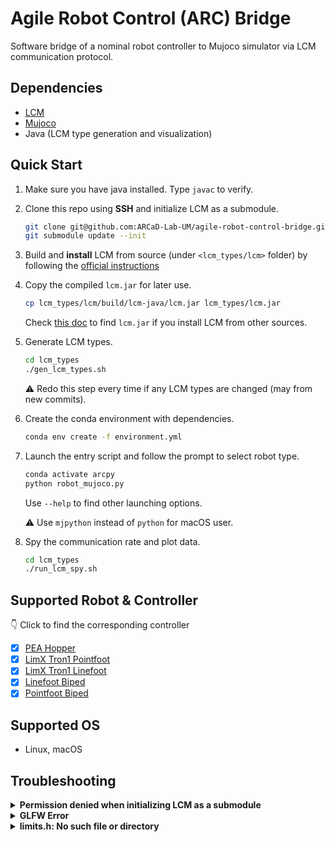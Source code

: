 # Agile Robot Control (ARC) Bridge
Software bridge of a nominal robot controller to Mujoco simulator via LCM communication protocol.

## Dependencies
- [LCM](https://github.com/lcm-proj/lcm)
- [Mujoco](https://github.com/google-deepmind/mujoco)
- Java (LCM type generation and visualization)

## Quick Start
1. Make sure you have java installed. Type `javac` to verify.
2. Clone this repo using **SSH** and initialize LCM as a submodule.
    ```sh
    git clone git@github.com:ARCaD-Lab-UM/agile-robot-control-bridge.git
    git submodule update --init
    ```
3. Build and **install** LCM from source (under `<lcm_types/lcm>` folder) by following the [official instructions](https://lcm-proj.github.io/lcm/content/build-instructions.html)
4. Copy the compiled `lcm.jar` for later use.
    ```sh
    cp lcm_types/lcm/build/lcm-java/lcm.jar lcm_types/lcm.jar
    ```
    Check [this doc](https://lcm-proj.github.io/lcm/content/java-notes.ml#finding-lcm-jar) to find `lcm.jar` if you install LCM from other sources.
5. Generate LCM types.
    ```sh
    cd lcm_types
    ./gen_lcm_types.sh
    ```
    :warning: Redo this step every time if any LCM types are changed (may from new commits).
6. Create the conda environment with dependencies.
    ```sh
    conda env create -f environment.yml
    ```
7. Launch the entry script and follow the prompt to select robot type.
    ```sh
    conda activate arcpy
    python robot_mujoco.py
    ```
    Use `--help` to find other launching options.
   
    :warning: Use `mjpython` instead of `python` for macOS user.
8. Spy the communication rate and plot data.
    ```sh
    cd lcm_types
    ./run_lcm_spy.sh
    ```

## Supported Robot & Controller
:point_down: Click to find the corresponding controller
- [x] [PEA Hopper](https://github.com/ARCaD-Lab-UM/hopper-kd-mpc/blob/main/HopperMain.m)
- [x] [LimX Tron1 Pointfoot](https://github.com/ARCaD-Lab-UM/tron1-model-based-controller/blob/main/point_foot/MAIN_PF_LCM.m)
- [x] [LimX Tron1 Linefoot](https://github.com/ARCaD-Lab-UM/tron1-model-based-controller/blob/main/line_foot/MAIN_LF_LCM.m)
- [x] [Linefoot Biped](https://github.com/ARCaD-Lab-UM/TrainingWheel/blob/main/ex_Cassie/MAIN_cassie_LCM.m)
- [x] [Pointfoot Biped](https://github.com/ARCaD-Lab-UM/TrainingWheel/blob/main/ex_tron1/MAIN_tron1_LCM.m)
<!-- - [x] 2 Link Arm -->

## Supported OS
- Linux, macOS

## Troubleshooting
<details>
    <summary>  
        <b> Permission denied when initializing LCM as a submodule </b>
    </summary>

Use **SSH** option to clone this repo.
```sh
git clone --recursive git@github.com:ARCaD-Lab-UM/agile-robot-control-bridge.git
```
</details>

<details>
    <summary>  
        <b> GLFW Error </b>
    </summary>

```sh
GLFWError: (65542) b'GLX: No GLXFBConfigs returned'
GLFWError: (65545) b'GLX: Failed to find a suitable GLXFBConfig'
ERROR: could not create window
```
Set NVIDIA GPU as primary renderer (for systems with NVIDIA GPUs)
```
export __NV_PRIME_RENDER_OFFLOAD=1
export __GLX_VENDOR_LIBRARY_NAME=nvidia
```
</details>

<details>
    <summary>  
        <b> limits.h: No such file or directory </b>
    </summary>

When compiling LCM, disable unit tests.
```sh
cmake .. -DLCM_ENABLE_EXAMPLES=OFF -DLCM_ENABLE_TESTS=OFF
```
</details>
